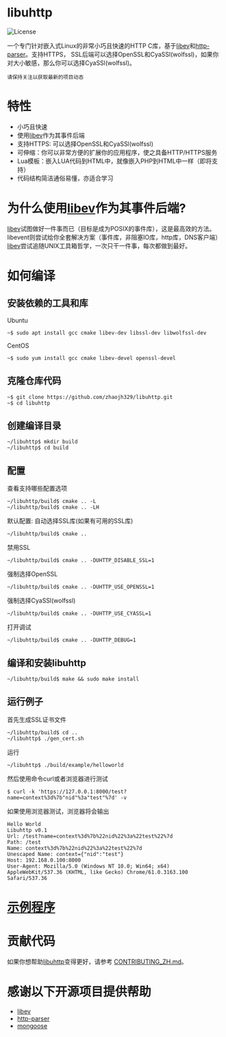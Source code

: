 # libuhttp

![](https://img.shields.io/badge/license-GPLV3-brightgreen.svg?style=plastic "License")

[libev]: http://software.schmorp.de/pkg/libev.html
[http-parser]: https://github.com/nodejs/http-parser

一个专门针对嵌入式Linux的非常小巧且快速的HTTP C库，基于[libev]和[http-parser]。支持HTTPS，
SSL后端可以选择OpenSSL和CyaSSl(wolfssl)，如果你对大小敏感，那么你可以选择CyaSSl(wolfssl)。

`请保持关注以获取最新的项目动态`

# 特性
* 小巧且快速
* 使用[libev]作为其事件后端
* 支持HTTPS: 可以选择OpenSSL和CyaSSl(wolfssl)
* 可伸缩：你可以非常方便的扩展你的应用程序，使之具备HTTP/HTTPS服务
* Lua模板：嵌入LUA代码到HTML中，就像嵌入PHP到HTML中一样（即将支持）
* 代码结构简洁通俗易懂，亦适合学习

# 为什么使用[libev]作为其事件后端?
[libev]试图做好一件事而已（目标是成为POSIX的事件库），这是最高效的方法。
libevent则尝试给你全套解决方案（事件库，非阻塞IO库，http库，DNS客户端）
[libev]尝试追随UNIX工具箱哲学，一次只干一件事，每次都做到最好。

# 如何编译
## 安装依赖的工具和库
Ubuntu

	~$ sudo apt install gcc cmake libev-dev libssl-dev libwolfssl-dev

CentOS

	~$ sudo yum install gcc cmake libev-devel openssl-devel

## 克隆仓库代码

	~$ git clone https://github.com/zhaojh329/libuhttp.git
	~$ cd libuhttp

## 创建编译目录

	~/libuhttp$ mkdir build
	~/libuhttp$ cd build

## 配置
查看支持哪些配置选项

	~/libuhttp/build$ cmake .. -L
	~/libuhttp/build$ cmake .. -LH

默认配置: 自动选择SSL库(如果有可用的SSL库)

	~/libuhttp/build$ cmake ..

禁用SSL

	~/libuhttp/build$ cmake .. -DUHTTP_DISABLE_SSL=1

强制选择OpenSSL

	~/libuhttp/build$ cmake .. -DUHTTP_USE_OPENSSL=1

强制选择CyaSSl(wolfssl)

	~/libuhttp/build$ cmake .. -DUHTTP_USE_CYASSL=1

打开调试

	~/libuhttp/build$ cmake .. -DUHTTP_DEBUG=1
	
## 编译和安装libuhttp

    ~/libuhttp/build$ make && sudo make install
	
## 运行例子
首先生成SSL证书文件

	~/libuhttp/build$ cd ..
	~/libuhttp$ ./gen_cert.sh
	
运行

	~/libuhttp$ ./build/example/helloworld
	
然后使用命令curl或者浏览器进行测试

	$ curl -k 'https://127.0.0.1:8000/test?name=context%3d%7b"nid"%3a"test"%7d' -v

如果使用浏览器测试，浏览器将会输出

	Hello World
	Libuhttp v0.1
	Url: /test?name=context%3d%7b%22nid%22%3a%22test%22%7d
	Path: /test
	Name: context%3d%7b%22nid%22%3a%22test%22%7d
	Unescaped Name: context={"nid":"test"}
	Host: 192.168.0.100:8000
	User-Agent: Mozilla/5.0 (Windows NT 10.0; Win64; x64) AppleWebKit/537.36 (KHTML, like Gecko) Chrome/61.0.3163.100 Safari/537.36
	
# [示例程序](https://github.com/zhaojh329/libuhttp/blob/master/example/helloworld.c)

# 贡献代码
如果你想帮助[libuhttp](https://github.com/zhaojh329/libuhttp)变得更好，请参考
[CONTRIBUTING_ZH.md](https://github.com/zhaojh329/libuhttp/blob/master/CONTRIBUTING_ZH.md)。

# 感谢以下开源项目提供帮助
* [libev]
* [http-parser]
* [mongoose](https://github.com/cesanta/mongoose)
